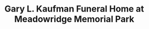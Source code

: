 ---
title: "Gary L. Kaufman Funeral Home at Meadowridge Memorial Park"
url: /elkridge/gary-l-kaufman-funeral-home-at-meadowridge-memorial-park/
shop: funeral directors
---